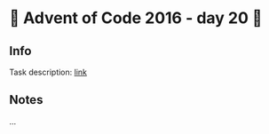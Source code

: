 # 🎄 Advent of Code 2016 - day 20 🎄

## Info

Task description: [link](https://adventofcode.com/2016/day/20)

## Notes

...